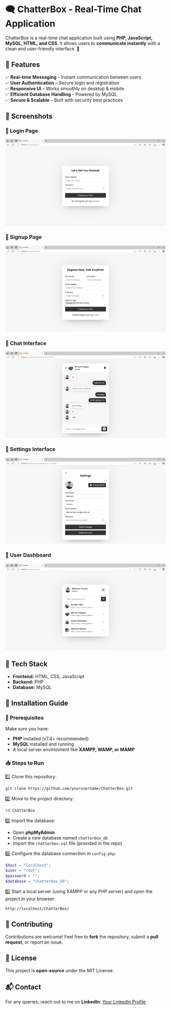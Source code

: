 # 🗨️ ChatterBox - Real-Time Chat Application

ChatterBox is a real-time chat application built using **PHP, JavaScript, MySQL, HTML, and CSS**. It allows users to **communicate instantly** with a clean and user-friendly interface. 🚀

## 🌟 Features
✅ **Real-time Messaging** – Instant communication between users  
✅ **User Authentication** – Secure login and registration  
✅ **Responsive UI** – Works smoothly on desktop & mobile  
✅ **Efficient Database Handling** – Powered by MySQL  
✅ **Secure & Scalable** – Built with security best practices  

## 📸 Screenshots
### 🔹 Login Page
![Login Page](/screenshots/login-page.png)

### 🔹 Signup Page
![Chat Interface](screenshots/signup-page.png)

### 🔹 Chat Interface
![Chat Interface](screenshots/chat-interface.png)

### 🔹 Settings Interface
![Chat Interface](screenshots/settings-interface.png)

### 🔹 User Dashboard
![User Dashboard](screenshots/user-dashboard.png)

## 🚀 Tech Stack
- **Frontend:** HTML, CSS, JavaScript  
- **Backend:** PHP  
- **Database:** MySQL  

## 🎯 Installation Guide

### 🔧 Prerequisites
Make sure you have:  
- **PHP** installed (v7.4+ recommended)  
- **MySQL** installed and running  
- A local server environment like **XAMPP, WAMP, or MAMP**  

### 📥 Steps to Run
1️⃣ Clone this repository:  
   ```bash
   git clone https://github.com/yourusername/ChatterBox.git
   ```  
2️⃣ Move to the project directory:  
   ```bash
   cd ChatterBox
   ```  
3️⃣ Import the database:  
   - Open **phpMyAdmin**  
   - Create a new database named `chatterbox_db`  
   - Import the `chatterbox.sql` file (provided in the repo)  

4️⃣ Configure the database connection in `config.php`:  
   ```php
   $host = "localhost";
   $user = "root";
   $password = "";
   $database = "chatterbox_db";
   ```  

5️⃣ Start a local server (using XAMPP or any PHP server) and open the project in your browser:  
   ```
   http://localhost/ChatterBox/
   ```  

## 🤝 Contributing
Contributions are welcome! Feel free to **fork** the repository, submit a **pull request**, or report an issue.  

## 📜 License
This project is **open-source** under the MIT License.  

## 📬 Contact
For any queries, reach out to me on **LinkedIn**: [Your LinkedIn Profile](https://www.linkedin.com/in/dikshanttanwar/)
